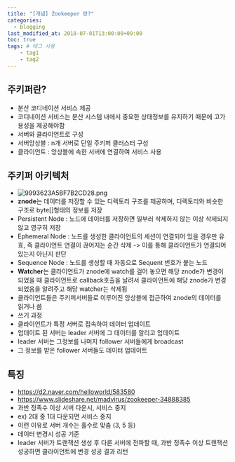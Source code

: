 ```yaml
---
title: "[개념] Zookeeper 란?"
categories: 
  - blogging
last_modified_at: 2018-07-01T13:00:00+09:00
toc: true
tags: # 태그 사용
    - tag1
    - tag2
---
```

## 주키퍼란?
* 분산 코디네이션 서비스 제공
 * 코디네이션 서비스는 분산 시스템 내에서 중요한 상태정보를 유지하기 때문에 고가용성을 제공해야함
* 서버와 클라이언트로 구성
 * 서버앙상블 : n개 서버로 단일 주키퍼 클러스터 구성
 * 클라이언트 : 앙상블에 속한 서버에 연결하여 서비스 사용

## 주키퍼 아키텍처
* ![9993623A5BF7B2CD28.png](https://trello-attachments.s3.amazonaws.com/5968b395c003c26354458f18/5cfe07ce8ba8f14241f0fa94/8e115241ce4f1fd16b85d62178ed0ff0/9993623A5BF7B2CD28.png) 
* **znode**는 데이터를 저장할 수 있는 디렉토리 구조를 제공하며, 디렉토리와 비슷한 구조로 byte[]형태의 정보를 저장
 * Persistent Node : 노드에 데이터를 저장하면 일부러 삭제하지 않는 이상 삭제되지 않고 영구히 저장
 * Ephemeral Node : 노드를 생성한 클라이언트의 세션이 연결되어 있을 경우만 유효, 즉 클라이언트 연결이 끊어지는 순간 삭제 -> 이를 통해 클라이언트가 연결되어있는지 아닌지 판단
 * Sequence Node : 노드를 생성할 때 자동으로 Sequent 번호가 붙는 노드
* **Watcher**는 클라이언트가 znode에 watch를 걸어 놓으면 해당 znode가 변경이 되었을 때 클라이언트로 callback호출을 날려서 클라이언트에 해당 znode가 변경되었음을 알려주고 해당 watcher는 삭제됨 
* 클라이언트들은 주키퍼서버들로 이루어진 앙상블에 접근하여 znode의 데이터를 읽거나 씀
* 쓰기 과정
 * 클라이언트가 특정 서버로 접속하여 데이터 업데이트
 * 업데이트 된 서버는 leader 서버에 그 데이터를 알리고 업데이트
 * leader 서버는 그정보를 나머지 follower 서버들에게 broadcast
 * 그 정보를 받은 follower 서버들도 데이터 업데이트

## 특징
* https://d2.naver.com/helloworld/583580
* https://www.slideshare.net/madvirus/zookeeper-34888385
* 과반 정족수 이상 서버 다운시, 서비스 중지
 * ex) 2대 중 1대 다운되면 서비스 중지
 * 이런 이유로 서버 개수는 홀수로 맞춤 (3, 5 등)
* 데이터 변경시 성공 기준
 * leader 서버가 트랜잭션 생성 후 다른 서버에 전파할 때, 과반 정족수 이상 트랜잭션 성공하면 클라이언트에 변경 성공 결과 리턴
